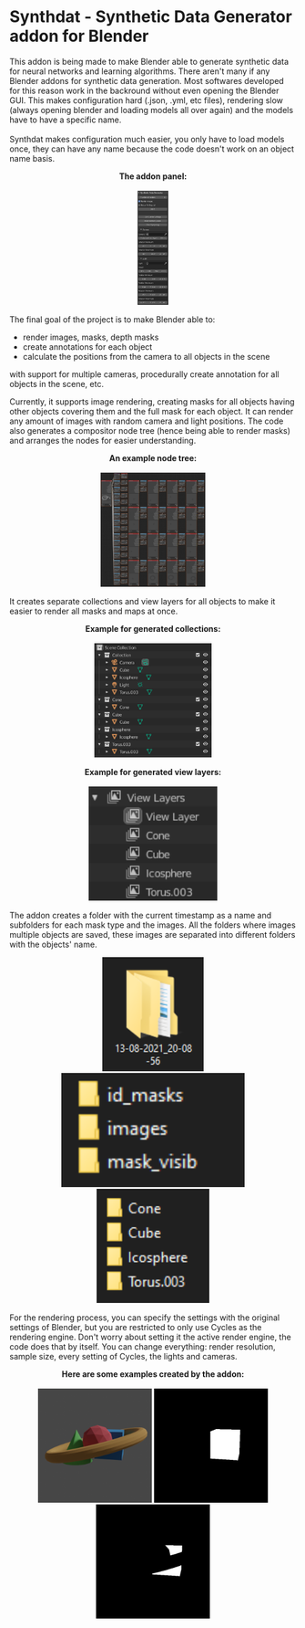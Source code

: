 # Synthdat - Synthetic Data Generator addon for Blender
This addon is being made to make Blender able to generate synthetic data for neural networks and learning algorithms. There aren't many if any Blender addons for synthetic data generation. Most softwares developed for this reason work in the backround without even opening the Blender GUI. This makes configuration hard (.json, .yml, etc files), rendering slow (always opening blender and loading models all over again) and the models have to have a specific name.
<br><br>
Synthdat makes configuration much easier, you only have to load models once, they can have any name because the code doesn't work on an object name basis.

<p align="center">
  <b>The addon panel:</b>
  <br><br>
  <img src="https://github.com/SnarkyGoblin092/Synthdat/blob/dev/img/addon.png" height="200" width="auto">
</p>

The final goal of the project is to make Blender able to:

 - render images, masks, depth masks
 - create annotations for each object
 - calculate the positions from the camera to all objects in the scene

with support for multiple cameras, procedurally create annotation for all objects in the scene, etc. 

Currently, it supports image rendering, creating masks for all objects having other objects covering them and the full mask for each object. It can render any amount of images with random camera and light positions. The code also generates a compositor node tree (hence being able to render masks) and arranges the nodes for easier understanding.

<p align="center">
  <b>An example node tree:</b>
  <br><br>
  <img src="https://github.com/SnarkyGoblin092/Synthdat/blob/dev/img/nodes.png" height="200" width="auto">
</p>

It creates separate collections and view layers for all objects to make it easier to render all masks and maps at once.

<p align="center">
  <b>Example for generated collections:</b>
  <br><br>
  <img src="https://github.com/SnarkyGoblin092/Synthdat/blob/dev/img/collections.png" height="200" width="auto">
</p>

<p align="center">
  <b>Example for generated view layers:</b>
  <br><br>
  <img src="https://github.com/SnarkyGoblin092/Synthdat/blob/dev/img/view_layers.png" height="200" width="auto">
</p>

The addon creates a folder with the current timestamp as a name and subfolders for each mask type and the images. All the folders where images multiple objects are saved, these images are separated into different folders with the objects' name.

<p align="center">
  <img src="https://github.com/SnarkyGoblin092/Synthdat/blob/dev/img/timestamp.png" height="200" width="auto">
  <img src="https://github.com/SnarkyGoblin092/Synthdat/blob/dev/img/folders.png" height="200" width="auto">
  <img src="https://github.com/SnarkyGoblin092/Synthdat/blob/dev/img/folder_per_object.png" height="200" width="auto">
</p>

For the rendering process, you can specify the settings with the original settings of Blender, but you are restricted to only use Cycles as the rendering engine. Don't worry about setting it the active render engine, the code does that by itself. You can change everything: render resolution, sample size, every setting of Cycles, the lights and cameras.

<p align="center">
  <b>Here are some examples created by the addon:</b>
  <br><br>
  <img src="https://github.com/SnarkyGoblin092/Synthdat/blob/dev/img/image.png" height="200" width="auto">
  <img src="https://github.com/SnarkyGoblin092/Synthdat/blob/dev/img/cube_full.png" height="200" width="auto">
  <img src="https://github.com/SnarkyGoblin092/Synthdat/blob/dev/img/cube_cut.png" height="200" width="auto">
</p>
